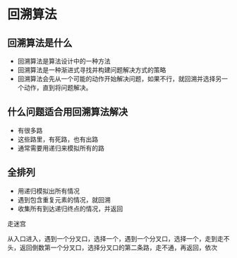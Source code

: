 # 回溯算法

## 回溯算法是什么
- 回溯算法是算法设计中的一种方法
- 回溯算法是一种渐进式寻找并构建问题解决方式的策略
- 回溯算法会先从一个可能的动作开始解决问题，如果不行，就回溯并选择另一个动作，直到将问题解决。

## 什么问题适合用回溯算法解决
- 有很多路
- 这些路里，有死路，也有出路
- 通常需要用递归来模拟所有的路

## 全排列
- 用递归模拟出所有情况
- 遇到包含重复元素的情况，就回溯
- 收集所有到达递归终点的情况，并返回

走迷宫

从入口进入，遇到一个分叉口，选择一个，遇到一个分叉口，选择一个，走到走不头，返回倒数第一个分叉口，选择分叉口的第二条路，走不通，再返回，依次

